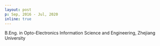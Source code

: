```yaml
---
layout: post
p: Sep, 2016 - Jul, 2020
inline: true
---
```


B.Eng. in Opto-Electronics Information Science and Engineering, Zhejiang University